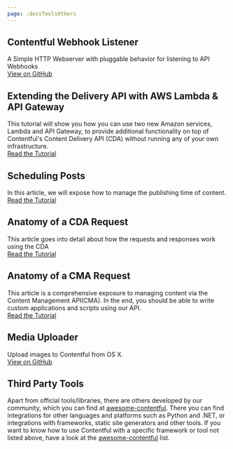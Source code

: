 ```yaml
---
page: :docsToolsOthers
---
```


## Contentful Webhook Listener

A Simple HTTP Webserver with pluggable behavior for listening to API Webhooks<br>
[View on GitHub](https://github.com/contentful/contentful-webhook-listener.rb)

## Extending the Delivery API with AWS Lambda & API Gateway

This tutorial will show you how you can use two new Amazon services, Lambda and API Gateway, to provide additional functionality on top of Contentful's Content Delivery API (CDA) without running any of your own infrastructure.<br>
[Read the Tutorial](/developers/docs/tutorials/general/delivery-api-lambda-and-api-gateway/)

## Scheduling Posts

In this article, we will expose how to manage the publishing time of content.<br>
[Read the Tutorial](/developers/docs/tutorials/general/scheduling-posts/)

## Anatomy of a CDA Request

This article goes into detail about how the requests and responses work using the CDA<br>
[Read the Tutorial](/developers/docs/tutorials/general/anatomy-cda-request/)

## Anatomy of a CMA Request

This article is a comprehensive exposure to managing content via the Content Management API(CMA). In the end, you should be able to write custom applications and scripts using our API.<br>
[Read the Tutorial](/developers/docs/tutorials/general/anatomy-cma-request/)

## Media Uploader

Upload images to Contentful from OS X.<br>
[View on GitHub](https://github.com/contentful/image-uploader-app)

## Third Party Tools

Apart from official tools/libraries, there are others developed by our community, which you can find at [awesome-contentful](https://github.com/contentful-labs/awesome-contentful).
There you can find integrations for other languages and platforms such as Python and .NET, or integrations with frameworks, static site generators and other tools.
If you want to know how to use Contentful with a specific framework or tool not listed above, have a look at the [awesome-contentful](https://github.com/contentful-labs/awesome-contentful) list.

